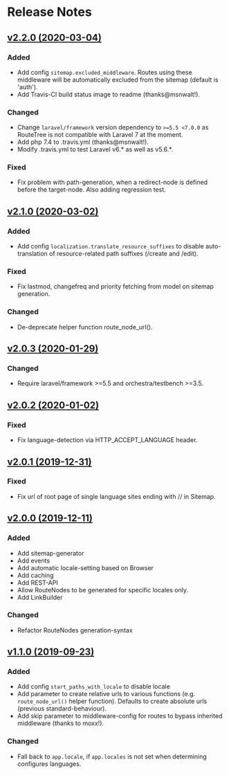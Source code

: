 # Release Notes

## [v2.2.0 (2020-03-04)](https://github.com/webflorist/routetree/compare/v2.1.0...v2.2.0)
### Added
- Add config `sitemap.excluded_middleware`. Routes using these middleware will be automatically excluded from the sitemap (default is 'auth').
- Add Travis-CI build status image to readme (thanks@msnwalt!).
### Changed
- Change `laravel/framework` version dependency to `>=5.5 <7.0.0` as RouteTree is not compatible with Laravel 7 at the moment.
- Add php 7.4 to .travis.yml (thanks@msnwalt!).
- Modify .travis.yml to test Laravel v6.* as well as v5.6.*.
### Fixed
- Fix problem with path-generation, when a redirect-node is defined before the target-node. Also adding regression test.

## [v2.1.0 (2020-03-02)](https://github.com/webflorist/routetree/compare/v2.0.3...v2.1.0)
### Added
- Add config `localization.translate_resource_suffixes` to disable auto-translation of resource-related path suffixes (/create and /edit).
### Fixed
- Fix lastmod, changefreq and priority fetching from model on sitemap generation.
### Changed
- De-deprecate helper function route_node_url().

## [v2.0.3 (2020-01-29)](https://github.com/webflorist/routetree/compare/v2.0.2...v2.0.3)
### Changed
- Require laravel/framework >=5.5 and orchestra/testbench >=3.5.

## [v2.0.2 (2020-01-02)](https://github.com/webflorist/routetree/compare/v2.0.1...v2.0.2)
### Fixed
- Fix language-detection via HTTP_ACCEPT_LANGUAGE header.

## [v2.0.1 (2019-12-31)](https://github.com/webflorist/routetree/compare/v2.0.0...v2.0.1)
### Fixed
- Fix url of root page of single language sites ending with // in Sitemap.

## [v2.0.0 (2019-12-11)](https://github.com/webflorist/routetree/compare/v1.1.0...v2.0.0)
### Added
- Add sitemap-generator
- Add events
- Add automatic locale-setting based on Browser
- Add caching
- Add REST-API
- Allow RouteNodes to be generated for specific locales only.
- Add LinkBuilder
### Changed
- Refactor RouteNodes generation-syntax

## [v1.1.0 (2019-09-23)](https://github.com/webflorist/routetree/compare/v1.0.2...v1.1.0)
### Added
- Add config `start_paths_with_locale` to disable locale
- Add parameter to create relative urls to various functions (e.g. `route_node_url()` helper function). Defaults to create absolute urls (previous standard-behaviour).
- Add skip parameter to middleware-config for routes to bypass inherited middleware (thanks to moxx!).
### Changed
- Fall back to `app.locale`, if `app.locales` is not set when determining configures languages.